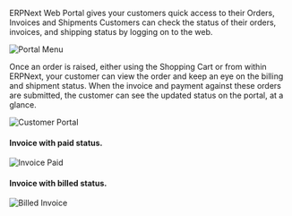 ERPNext Web Portal gives your customers quick access to their Orders, Invoices
and Shipments Customers can check the status of their orders, invoices, and
shipping status by logging on to the web.

![Portal Menu](files/portal-menu.png)

Once an order is raised, either using the Shopping Cart or from within
ERPNext, your customer can view the order and keep an eye on the billing and
shipment status. When the invoice and payment against these orders are
submitted, the customer can see the updated status on the portal, at a glance.

![Customer Portal](files/customer-portal-orders-1.png)

#### Invoice with paid status.

![Invoice Paid](files/portal-invoice-paid.png)

#### Invoice with billed status.

![Billed Invoice](files/portal-order-billed.png)

